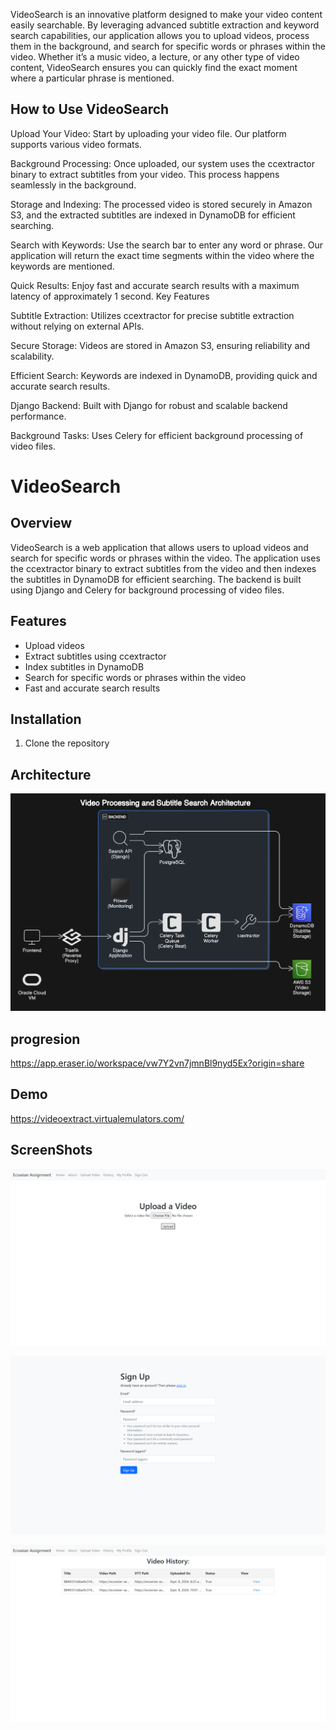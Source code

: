 

VideoSearch is an innovative platform designed to make your video content easily searchable. By leveraging advanced subtitle extraction and keyword search capabilities, our application allows you to upload videos, process them in the background, and search for specific words or phrases within the video. Whether it’s a music video, a lecture, or any other type of video content, VideoSearch ensures you can quickly find the exact moment where a particular phrase is mentioned.


## How to Use VideoSearch

Upload Your Video: Start by uploading your video file. Our platform supports various video formats.

Background Processing: Once uploaded, our system uses the ccextractor binary to extract subtitles from your video. This process happens seamlessly in the background.

Storage and Indexing: The processed video is stored securely in Amazon S3, and the extracted subtitles are indexed in DynamoDB for efficient searching.

Search with Keywords: Use the search bar to enter any word or phrase. Our application will return the exact time segments within the video where the keywords are mentioned.

Quick Results: Enjoy fast and accurate search results with a maximum latency of approximately 1 second.
Key Features

Subtitle Extraction: Utilizes ccextractor for precise subtitle extraction without relying on external APIs.

Secure Storage: Videos are stored in Amazon S3, ensuring reliability and scalability.

Efficient Search: Keywords are indexed in DynamoDB, providing quick and accurate search results.

Django Backend: Built with Django for robust and scalable backend performance.

Background Tasks: Uses Celery for efficient background processing of video files.


# VideoSearch

## Overview

VideoSearch is a web application that allows users to upload videos and search for specific words or phrases within the video. The application uses the ccextractor binary to extract subtitles from the video and then indexes the subtitles in DynamoDB for efficient searching. The backend is built using Django and Celery for background processing of video files.

## Features

- Upload videos
- Extract subtitles using ccextractor
- Index subtitles in DynamoDB
- Search for specific words or phrases within the video
- Fast and accurate search results

## Installation

1. Clone the repository

## Architecture 

![alt text](image.png)

## progresion 

https://app.eraser.io/workspace/vw7Y2vn7jmnBl9nyd5Ex?origin=share


## Demo
https://videoextract.virtualemulators.com/


## ScreenShots

![alt text](image-1.png)

![alt text](image-2.png)

![alt text](image-3.png)